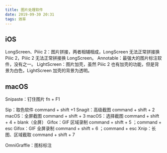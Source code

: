```yaml
---
title: 图片处理软件
date: 2019-09-30 20:31
tags: 效率
---
```


## iOS
LongScreen、Piiic 2：图片拼接，两者相辅相成，LongScreen 无法正常拼接换 Piiic 2，Piiic 2 无法正常拼接换 LongScreen。
Annotable：最强大的图片标注软件，没有之一。
LightScreen：图片加壳，虽然 Piiic 2 也有加壳的功能，但是背景为白色，LightScreen 加壳的背景为透明。

<!-- more -->

## macOS
Snipaste：钉住图片 fn + F1

Sip：取色软件 command + shift +1
Snagit：高级截图 command + shift + 2
macOS：全屏截图 command + shift + 3
macOS：选择截图 command + shift + 4 + blank（全屏）
Gifox：GIF 区域录制 command + shift + 5 ；command + esc
Gifox：GIF 全屏录制 command + shift + 6 ；command + esc
Xnip：长图、区域截取 command + shift + 7

OmniGraffle：图标标注